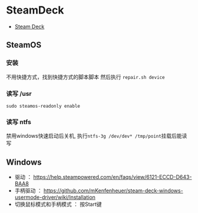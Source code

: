 SteamDeck
=========

- [Steam Deck](https://www.steamdeck.com/)

## SteamOS

### 安装

不用快捷方式，找到快捷方式的脚本脚本 然后执行 `repair.sh device`

### 读写 /usr

`sudo steamos-readonly enable`

### 读写 ntfs

禁用windows快速启动后关机, 执行`ntfs-3g /dev/dev* /tmp/point`挂载后能读写

## Windows

- 驱动 ： https://help.steampowered.com/en/faqs/view/6121-ECCD-D643-BAA8
- 手柄驱动 ： https://github.com/mKenfenheuer/steam-deck-windows-usermode-driver/wiki/Installation
- 切换鼠标模式和手柄模式 ： 按Start键
